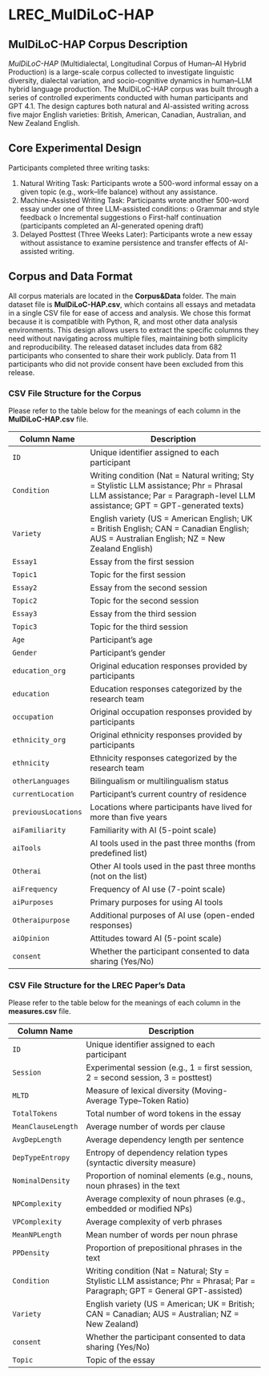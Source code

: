 # LREC_MulDiLoC-HAP
## MulDiLoC-HAP Corpus Description
*MulDiLoC-HAP* (Multidialectal, Longitudinal Corpus of Human–AI Hybrid Production) is a large-scale corpus collected to investigate linguistic diversity, dialectal variation, and socio-cognitive dynamics in human–LLM hybrid language production.
The MulDiLoC-HAP corpus was built through a series of controlled experiments conducted with human participants and GPT 4.1. The design captures both natural and AI-assisted writing across five major English varieties: British, American, Canadian, Australian, and New Zealand English.
## Core Experimental Design
Participants completed three writing tasks:
1.	Natural Writing Task: Participants wrote a 500-word informal essay on a given topic (e.g., work–life balance) without any assistance.
2.	Machine-Assisted Writing Task: Participants wrote another 500-word essay under one of three LLM-assisted conditions:
o	Grammar and style feedback
o	Incremental suggestions
o	First-half continuation (participants completed an AI-generated opening draft)
3.	Delayed Posttest (Three Weeks Later): Participants wrote a new essay without assistance to examine persistence and transfer effects of AI-assisted writing.
## Corpus and Data Format
All corpus materials are located in the **Corpus&Data** folder. The main dataset file is **MulDiLoC-HAP.csv**, which contains all essays and metadata in a single CSV file for ease of access and analysis. We chose this format because it is compatible with Python, R, and most other data analysis environments. This design allows users to extract the specific columns they need without navigating across multiple files, maintaining both simplicity and reproducibility.
The released dataset includes data from 682 participants who consented to share their work publicly. Data from 11 participants who did not provide consent have been excluded from this release.
### CSV File Structure for the Corpus
Please refer to the table below for the meanings of each column in the **MulDiLoC-HAP.csv** file.

| **Column Name**     | **Description**                                                                                                                                                          |
| ------------------- | ------------------------------------------------------------------------------------------------------------------------------------------------------------------------ |
| `ID`                | Unique identifier assigned to each participant                                                                                                                           |
| `Condition`         | Writing condition (Nat = Natural writing; Sty = Stylistic LLM assistance; Phr = Phrasal LLM assistance; Par = Paragraph-level LLM assistance; GPT = GPT-generated texts) |
| `Variety`           | English variety (US = American English; UK = British English; CAN = Canadian English; AUS = Australian English; NZ = New Zealand English)                                |
| `Essay1`            | Essay from the first session                                                                                                                                             |
| `Topic1`            | Topic for the first session                                                                                                                                              |
| `Essay2`            | Essay from the second session                                                                                                                                            |
| `Topic2`            | Topic for the second session                                                                                                                                             |
| `Essay3`            | Essay from the third session                                                                                                                                             |
| `Topic3`            | Topic for the third session                                                                                                                                              |
| `Age`               | Participant’s age                                                                                                                                                        |
| `Gender`            | Participant’s gender                                                                                                                                                     |
| `education_org`     | Original education responses provided by participants                                                                                                                    |
| `education`         | Education responses categorized by the research team                                                                                                                     |
| `occupation`        | Original occupation responses provided by participants                                                                                                                   |
| `ethnicity_org`     | Original ethnicity responses provided by participants                                                                                                                    |
| `ethnicity`         | Ethnicity responses categorized by the research team                                                                                                                     |
| `otherLanguages`    | Bilingualism or multilingualism status                                                                                                                                   |
| `currentLocation`   | Participant’s current country of residence                                                                                                                               |
| `previousLocations` | Locations where participants have lived for more than five years                                                                                                         |
| `aiFamiliarity`     | Familiarity with AI (5-point scale)                                                                                                                                      |
| `aiTools`           | AI tools used in the past three months (from predefined list)                                                                                                            |
| `Otherai`           | Other AI tools used in the past three months (not on the list)                                                                                                           |
| `aiFrequency`       | Frequency of AI use (7-point scale)                                                                                                                                      |
| `aiPurposes`        | Primary purposes for using AI tools                                                                                                                                      |
| `Otheraipurpose`    | Additional purposes of AI use (open-ended responses)                                                                                                                     |
| `aiOpinion`         | Attitudes toward AI (5-point scale)                                                                                                                                      |
| `consent`           | Whether the participant consented to data sharing (Yes/No)                                                                                                               |


### CSV File Structure for the LREC Paper’s Data
Please refer to the table below for the meanings of each column in the **measures.csv** file.

| **Column Name** | **Description** |
|------------------|-----------------|
| `ID` | Unique identifier assigned to each participant |
| `Session` | Experimental session (e.g., 1 = first session, 2 = second session, 3 = posttest) |
| `MLTD` | Measure of lexical diversity (Moving-Average Type–Token Ratio) |
| `TotalTokens` | Total number of word tokens in the essay |
| `MeanClauseLength` | Average number of words per clause |
| `AvgDepLength` | Average dependency length per sentence |
| `DepTypeEntropy` | Entropy of dependency relation types (syntactic diversity measure) |
| `NominalDensity` | Proportion of nominal elements (e.g., nouns, noun phrases) in the text |
| `NPComplexity` | Average complexity of noun phrases (e.g., embedded or modified NPs) |
| `VPComplexity` | Average complexity of verb phrases |
| `MeanNPLength` | Mean number of words per noun phrase |
| `PPDensity` | Proportion of prepositional phrases in the text |
| `Condition` | Writing condition (Nat = Natural; Sty = Stylistic LLM assistance; Phr = Phrasal; Par = Paragraph; GPT = General GPT-assisted) |
| `Variety` | English variety (US = American; UK = British; CAN = Canadian; AUS = Australian; NZ = New Zealand) |
| `consent` | Whether the participant consented to data sharing (Yes/No) |
| `Topic` | Topic of the essay |



